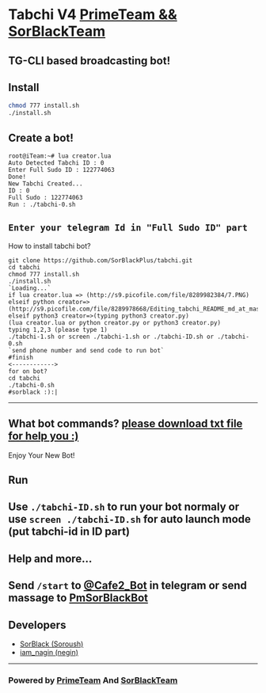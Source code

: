 # Tabchi V4 [PrimeTeam && SorBlackTeam](https://t.me/primeteam)

TG-CLI based broadcasting bot!
-----------------------
## Install
```bash
chmod 777 install.sh
./install.sh
```
## Create a bot!
```
root@iTeam:~# lua creator.lua
Auto Detected Tabchi ID : 0
Enter Full Sudo ID : 122774063
Done!
New Tabchi Created...
ID : 0
Full Sudo : 122774063
Run : ./tabchi-0.sh
```
`Enter your telegram Id in "Full Sudo ID" part`
------------------------
How to install tabchi bot?
```
git clone https://github.com/SorBlackPlus/tabchi.git
cd tabchi
chmod 777 install.sh
./install.sh
`Loading...`
if lua creator.lua => (http://s9.picofile.com/file/8289982384/7.PNG)
elseif python creator=>(http://s9.picofile.com/file/8289978668/Editing_tabchi_README_md_at_master_SorBlackPlus_tabchi.png)
elseif python3 creator=>(typing python3 creator.py)
(lua creator.lua or python creator.py or python3 creator.py)
typing 1,2,3 (please type 1)
./tabchi-1.sh or screen ./tabchi-1.sh or ./tabchi-ID.sh or ./tabchi-0.sh
`send phone number and send code to run bot`
#finish
<------------>
for on bot?
cd tabchi
./tabchi-0.sh
#sorblack :):|
```
---------------------
What bot commands?
[please download txt file for help you :)](http://s9.picofile.com/file/8289981650/commands_tabchi_PrimeTeam_SorBlackTeam_.txt.html)
---------------------
Enjoy Your New Bot!
## Run
Use `./tabchi-ID.sh` to run your bot normaly or use `screen ./tabchi-ID.sh` for auto launch mode (put tabchi-id in ID part)
---------------------
## Help and more...
Send `/start` to [@Cafe2_Bot](https://telegram.me/Cafe2_Bot) in telegram or send massage to [PmSorBlackBot](https://t.me/pmsorblackbot)
---------------------
## Developers

 * [SorBlack (Soroush)](https://telegram.me/SorBlack)
 * [iam_nagin (negin)](https://telegram.me/iam_nagin)
---------------------
### Powered by [PrimeTeam](https://telegram.me/PrimeTeam) And [SorBlackTeam](https://t.me/PrimeTeam)

